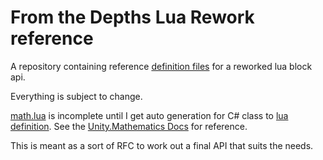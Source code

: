 # From the Depths Lua Rework reference
A repository containing reference [definition files](https://luals.github.io/wiki/definition-files/) for a reworked lua block api.

Everything is subject to change.

[math.lua](math.lua) is incomplete until I get auto generation for C# class to [lua definition](https://luals.github.io/wiki/definition-files/). See the [Unity.Mathematics Docs](https://docs.unity3d.com/Packages/com.unity.mathematics@1.3/api/index.html) for reference.

This is meant as a sort of RFC to work out a final API that suits the needs.
